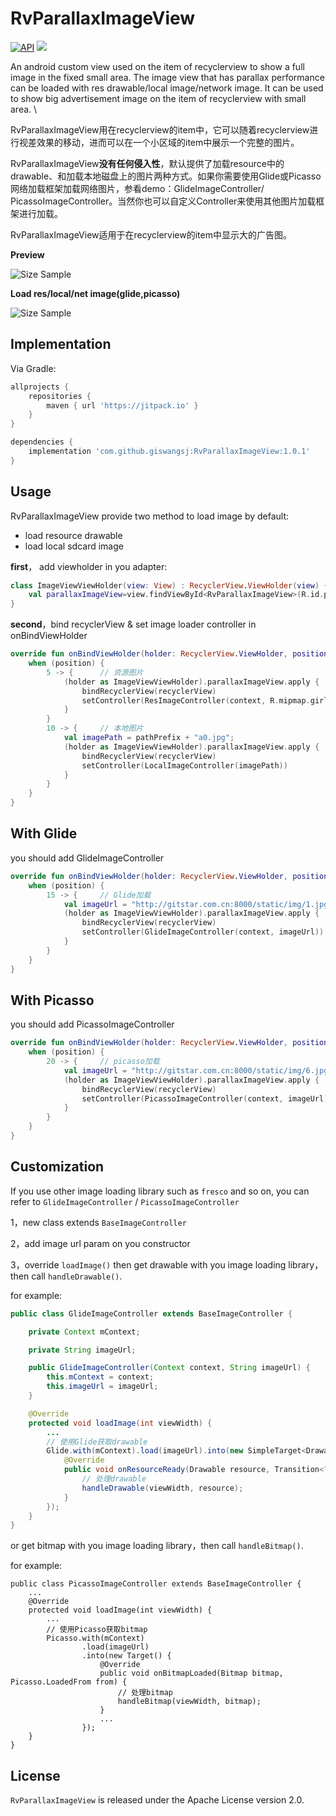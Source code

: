 # RvParallaxImageView

[![API](https://img.shields.io/badge/API-16%2B-brightgreen.svg?style=flat)](https://android-arsenal.com/api?level=16) [![](https://jitpack.io/v/giswangsj/RvParallaxImageView.svg)](https://jitpack.io/#giswangsj/RvParallaxImageView)

An android custom view used on the item of recyclerview to show a full image in the fixed small area. The image view that has parallax performance can be loaded with res drawable/local image/network image. It can be used to show big advertisement image on the item of recyclerview with small area. \

RvParallaxImageView用在recyclerview的item中，它可以随着recyclerview进行视差效果的移动，进而可以在一个小区域的item中展示一个完整的图片。

RvParallaxImageView**没有任何侵入性**，默认提供了加载resource中的drawable、和加载本地磁盘上的图片两种方式。如果你需要使用Glide或Picasso网络加载框架加载网络图片，参看demo：GlideImageController/ PicassoImageController。当然你也可以自定义Controller来使用其他图片加载框架进行加载。

RvParallaxImageView适用于在recyclerview的item中显示大的广告图。

**Preview**

![Size Sample](screenshot/capture1.gif)

**Load res/local/net image(glide,picasso)**

![Size Sample](screenshot/capture2.gif)

Implementation
----

Via Gradle:

```groovy
allprojects {
    repositories {
        maven { url 'https://jitpack.io' }
    }
}

dependencies {
	implementation 'com.github.giswangsj:RvParallaxImageView:1.0.1'
}
```


Usage
----

RvParallaxImageView provide two method to load image by default:

- load resource drawable
- load local sdcard image

**first**， add viewholder in you adapter:

```kotlin
class ImageViewViewHolder(view: View) : RecyclerView.ViewHolder(view) {
    val parallaxImageView=view.findViewById<RvParallaxImageView>(R.id.parallaxImageView)
}
```

**second**，bind recyclerView & set image loader controller in onBindViewHolder

```kotlin
override fun onBindViewHolder(holder: RecyclerView.ViewHolder, position: Int) {
    when (position) {
        5 -> {      // 资源图片
            (holder as ImageViewViewHolder).parallaxImageView.apply {
                bindRecyclerView(recyclerView)
                setController(ResImageController(context, R.mipmap.girl))
            }
        }
        10 -> {     // 本地图片
            val imagePath = pathPrefix + "a0.jpg";
            (holder as ImageViewViewHolder).parallaxImageView.apply {
                bindRecyclerView(recyclerView)
                setController(LocalImageController(imagePath))
            }
        }
    }
}
```

## With Glide

you should add GlideImageController

```kotlin
override fun onBindViewHolder(holder: RecyclerView.ViewHolder, position: Int) {
    when (position) {
        15 -> {     // Glide加载
            val imageUrl = "http://gitstar.com.cn:8000/static/img/1.jpg"
            (holder as ImageViewViewHolder).parallaxImageView.apply {
                bindRecyclerView(recyclerView)
                setController(GlideImageController(context, imageUrl))
            }
        }
    }
}
```


## With Picasso

you should add PicassoImageController

```kotlin
override fun onBindViewHolder(holder: RecyclerView.ViewHolder, position: Int) {
    when (position) {
        20 -> {     // picasso加载
            val imageUrl = "http://gitstar.com.cn:8000/static/img/6.jpg"
            (holder as ImageViewViewHolder).parallaxImageView.apply {
                bindRecyclerView(recyclerView)
                setController(PicassoImageController(context, imageUrl))
            }
        }
    }
}
```



Customization
----

If you use other image loading library such as `fresco` and so on, you can refer to `GlideImageController` / `PicassoImageController`

1，new class extends `BaseImageController`

2，add image url param on you constructor

3，override `loadImage()` then get drawable with you image loading library，then call `handleDrawable()`.

for example:

```java
public class GlideImageController extends BaseImageController {

    private Context mContext;

    private String imageUrl;

    public GlideImageController(Context context, String imageUrl) {
        this.mContext = context;
        this.imageUrl = imageUrl;
    }

    @Override
    protected void loadImage(int viewWidth) {
        ...
        // 使用Glide获取drawable
        Glide.with(mContext).load(imageUrl).into(new SimpleTarget<Drawable>() {
            @Override
            public void onResourceReady(Drawable resource, Transition<? super Drawable> transition) {
                // 处理drawable
                handleDrawable(viewWidth, resource);
            }
        });
    }
}
```

or get bitmap with you image loading library，then call `handleBitmap()`.

for example:

```
public class PicassoImageController extends BaseImageController {
    ...
    @Override
    protected void loadImage(int viewWidth) {
        ...
        // 使用Picasso获取bitmap
        Picasso.with(mContext)
                .load(imageUrl)
                .into(new Target() {
                    @Override
                    public void onBitmapLoaded(Bitmap bitmap, Picasso.LoadedFrom from) {
                        // 处理bitmap
                        handleBitmap(viewWidth, bitmap);
                    }
					...
                });
    }
}
```



## License

`RvParallaxImageView` is released under the Apache License version 2.0.
